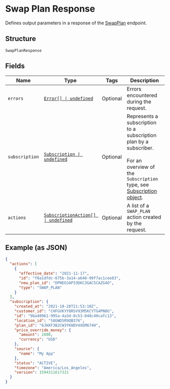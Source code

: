 
# Swap Plan Response

Defines output parameters in a response of the
[SwapPlan](/doc/api/subscriptions.md#swap-plan) endpoint.

## Structure

`SwapPlanResponse`

## Fields

| Name | Type | Tags | Description |
|  --- | --- | --- | --- |
| `errors` | [`Error[] \| undefined`](/doc/models/error.md) | Optional | Errors encountered during the request. |
| `subscription` | [`Subscription \| undefined`](/doc/models/subscription.md) | Optional | Represents a subscription to a subscription plan by a subscriber.<br><br>For an overview of the `Subscription` type, see<br>[Subscription object](https://developer.squareup.com/docs/subscriptions-api/overview#subscription-object-overview). |
| `actions` | [`SubscriptionAction[] \| undefined`](/doc/models/subscription-action.md) | Optional | A list of a `SWAP_PLAN` action created by the request. |

## Example (as JSON)

```json
{
  "actions": [
    {
      "effective_date": "2021-11-17",
      "id": "f0a1dfdc-675b-3a14-a640-99f7ac1cee83",
      "new_plan_id": "DPNEOJAP33DKC3GAC5CAZG4O",
      "type": "SWAP_PLAN"
    }
  ],
  "subscription": {
    "created_at": "2021-10-20T21:53:10Z",
    "customer_id": "CHFGVKYY8RSV93M5KCYTG4PN0G",
    "id": "9ba40961-995a-4a3d-8c53-048c40cafc13",
    "location_id": "S8GWD5R9QB376",
    "plan_id": "6JHXF3B2CW3YKHDV4XEM674H",
    "price_override_money": {
      "amount": 2000,
      "currency": "USD"
    },
    "source": {
      "name": "My App"
    },
    "status": "ACTIVE",
    "timezone": "America/Los_Angeles",
    "version": 1594311617331
  }
}
```

